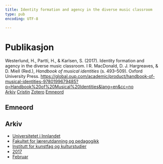 ```yaml
---
title: Identity formation and agency in the diverse music classroom
type: pub
encoding: UTF-8

---
```

<h1>Publikasjon</h1>
<article id="csl-bib-container-S262E6W7" class="csl-bib-container">
  <div class="csl-bib-body"> <div class="csl-entry">Westerlund, H., Partti, H., &#38; Karlsen, S. (2017). Identity formation and agency in the diverse music classroom. I R. MacDonald, D. J. Hargreaves, &#38; D. Miell (Red.), <i>Handbook of musical identities</i> (s. 493–509). Oxford University Press. <a href="https://global.oup.com/academic/product/handbook-of-musical-identities-9780199679485?q=Handbook%20of%20Musical%20Identities&#38;lang=en&#38;cc=no">https://global.oup.com/academic/product/handbook-of-musical-identities-9780199679485?q=Handbook%20of%20Musical%20Identities&#38;lang=en&#38;cc=no</a></div> </div>
  <div class="csl-bib-buttons">
    <a href="#taxonomy-article-S262E6W7" alt="archive" class="csl-bib-button">Arkiv</a>
    <a href="https://app.cristin.no/results/show.jsf?id=1453215" alt="Cristin" class="csl-bib-button">Cristin</a>
    <a href="http://zotero.org/groups/5881554/items/S262E6W7" alt="Zotero" class="csl-bib-button">Zotero</a>
    <a href="#keywords-article-S262E6W7" alt="keywords" class="csl-bib-button">Emneord</a>
  </div>
  <div id="csl-bib-meta-container-S262E6W7"></div>
</article>
<div id="csl-bib-meta-S262E6W7" class="csl-bib-meta">
  <article id="keywords-article-S262E6W7" class="keywords-article">
    <h1>Emneord</h1>
    
  </article>
  <article id="taxonomy-article-S262E6W7" class="taxonomy-article">
    <h1>Arkiv</h1>
    <ul>
      <li><a href="{{< params subfolder >}}nn/archive/?key=3DCRN523">Universitetet i Innlandet</a></li>
      <li><a href="{{< params subfolder >}}nn/archive/?key=WYNZA47F">Fakultet for lærerutdanning og pedagogikk</a></li>
      <li><a href="{{< params subfolder >}}nn/archive/?key=VBB2T4VJ">Institutt for kunstfag og kulturstudier</a></li>
      <li><a href="{{< params subfolder >}}nn/archive/?key=5F26UTRK">2017</a></li>
      <li><a href="{{< params subfolder >}}nn/archive/?key=EPHNPDGW">Februar</a></li>
    </ul>
  </article>
</div>
